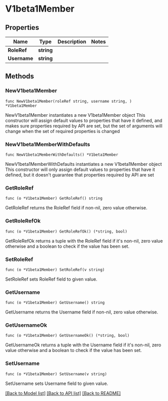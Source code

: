 # V1beta1Member

## Properties

Name | Type | Description | Notes
------------ | ------------- | ------------- | -------------
**RoleRef** | **string** |  | 
**Username** | **string** |  | 

## Methods

### NewV1beta1Member

`func NewV1beta1Member(roleRef string, username string, ) *V1beta1Member`

NewV1beta1Member instantiates a new V1beta1Member object
This constructor will assign default values to properties that have it defined,
and makes sure properties required by API are set, but the set of arguments
will change when the set of required properties is changed

### NewV1beta1MemberWithDefaults

`func NewV1beta1MemberWithDefaults() *V1beta1Member`

NewV1beta1MemberWithDefaults instantiates a new V1beta1Member object
This constructor will only assign default values to properties that have it defined,
but it doesn't guarantee that properties required by API are set

### GetRoleRef

`func (o *V1beta1Member) GetRoleRef() string`

GetRoleRef returns the RoleRef field if non-nil, zero value otherwise.

### GetRoleRefOk

`func (o *V1beta1Member) GetRoleRefOk() (*string, bool)`

GetRoleRefOk returns a tuple with the RoleRef field if it's non-nil, zero value otherwise
and a boolean to check if the value has been set.

### SetRoleRef

`func (o *V1beta1Member) SetRoleRef(v string)`

SetRoleRef sets RoleRef field to given value.


### GetUsername

`func (o *V1beta1Member) GetUsername() string`

GetUsername returns the Username field if non-nil, zero value otherwise.

### GetUsernameOk

`func (o *V1beta1Member) GetUsernameOk() (*string, bool)`

GetUsernameOk returns a tuple with the Username field if it's non-nil, zero value otherwise
and a boolean to check if the value has been set.

### SetUsername

`func (o *V1beta1Member) SetUsername(v string)`

SetUsername sets Username field to given value.



[[Back to Model list]](../README.md#documentation-for-models) [[Back to API list]](../README.md#documentation-for-api-endpoints) [[Back to README]](../README.md)


